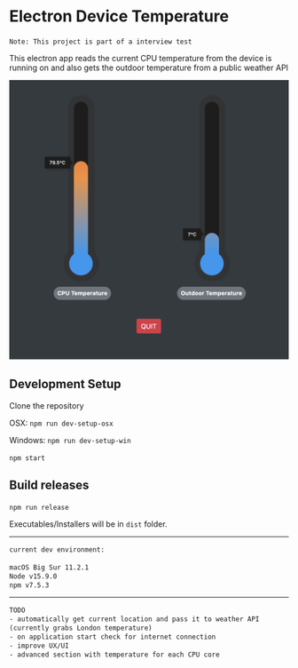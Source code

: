 # Electron Device Temperature

`Note: This project is part of a interview test`

This electron app reads the current CPU temperature from the device is running on and also gets the outdoor temperature from a public weather API

![Screenshot](screenshot.png)
## Development Setup

Clone the repository

OSX: `npm run dev-setup-osx`

Windows: `npm run dev-setup-win`

`npm start`
## Build releases

`npm run release`

Executables/Installers will be in `dist` folder.

---


```
current dev environment:

macOS Big Sur 11.2.1
Node v15.9.0
npm v7.5.3
```

---
```
TODO
- automatically get current location and pass it to weather API (currently grabs London temperature)
- on application start check for internet connection
- improve UX/UI
- advanced section with temperature for each CPU core
```
